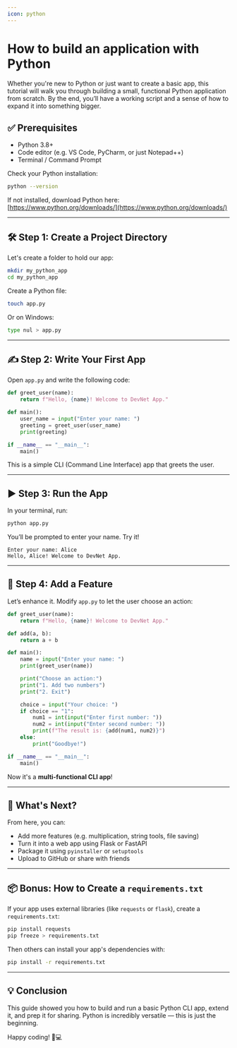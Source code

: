 ```yaml
---
icon: python
---
```


# How to build an application with Python

Whether you're new to Python or just want to create a basic app, this tutorial will walk you through building a small, functional Python application from scratch. By the end, you’ll have a working script and a sense of how to expand it into something bigger.

## ✅ Prerequisites

* Python 3.8+
* Code editor (e.g. VS Code, PyCharm, or just Notepad++)
* Terminal / Command Prompt

Check your Python installation:

```bash
python --version
```

If not installed, download Python here: [https://www.python.org/downloads/](https://www.python.org/downloads/)

---

## 🛠 Step 1: Create a Project Directory

Let's create a folder to hold our app:

```bash
mkdir my_python_app
cd my_python_app
```

Create a Python file:

```bash
touch app.py
```

Or on Windows:

```bash
type nul > app.py
```

---

## ✍️ Step 2: Write Your First App

Open `app.py` and write the following code:

```python
def greet_user(name):
    return f"Hello, {name}! Welcome to DevNet App."

def main():
    user_name = input("Enter your name: ")
    greeting = greet_user(user_name)
    print(greeting)

if __name__ == "__main__":
    main()
```

This is a simple CLI (Command Line Interface) app that greets the user.

---

## ▶️ Step 3: Run the App

In your terminal, run:

```bash
python app.py
```

You’ll be prompted to enter your name. Try it!

```
Enter your name: Alice
Hello, Alice! Welcome to DevNet App.
```

---

## 🧩 Step 4: Add a Feature

Let’s enhance it. Modify `app.py` to let the user choose an action:

```python
def greet_user(name):
    return f"Hello, {name}! Welcome to DevNet App."

def add(a, b):
    return a + b

def main():
    name = input("Enter your name: ")
    print(greet_user(name))

    print("Choose an action:")
    print("1. Add two numbers")
    print("2. Exit")

    choice = input("Your choice: ")
    if choice == "1":
        num1 = int(input("Enter first number: "))
        num2 = int(input("Enter second number: "))
        print(f"The result is: {add(num1, num2)}")
    else:
        print("Goodbye!")

if __name__ == "__main__":
    main()
```

Now it's a **multi-functional CLI app**!

---

## 🚀 What's Next?

From here, you can:

* Add more features (e.g. multiplication, string tools, file saving)
* Turn it into a web app using Flask or FastAPI
* Package it using `pyinstaller` or `setuptools`
* Upload to GitHub or share with friends

---

## 📦 Bonus: How to Create a `requirements.txt`

If your app uses external libraries (like `requests` or `flask`), create a `requirements.txt`:

```bash
pip install requests
pip freeze > requirements.txt
```

Then others can install your app's dependencies with:

```bash
pip install -r requirements.txt
```

---

## 💡 Conclusion

This guide showed you how to build and run a basic Python CLI app, extend it, and prep it for sharing. Python is incredibly versatile — this is just the beginning.

Happy coding! 🧠💻
